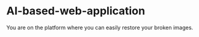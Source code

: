 
# AI-based-web-application
You are on the platform where you can easily restore your broken images. 
